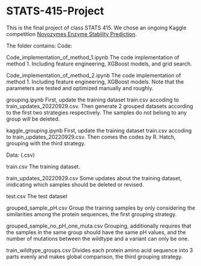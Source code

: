 # STATS-415-Project
This is the final project of class STATS 415.
We chose an ongoing Kaggle competition [Novozymes Enzyme Stability Prediction](https://www.kaggle.com/competitions/novozymes-enzyme-stability-prediction).

The folder contains:
Code: 

Code_implementation_of_method_1.ipynb 
The code implementation of method 1. Including feature engineering, XGBoost models, and grid search.

Code_implementation_of_method_2.ipynb 
The code implementation of method 1. Including feature engineering, XGBoost models. Note that the parameters are tested and optimized manually and roughly.

grouping.ipynb
First, update the training dataset train.csv accoding to train_updates_20220929.csv.
Then generate 2 grouped datasets according to the first two strategies respectively.
The samples do not belong to any group will be deleted.

kaggle_grouping.ipynb
First, update the training dataset train.csv accoding to train_updates_20220929.csv.
Then comes the codes by R. Hatch, grouping with the third strategy.


Data: (.csv)

train.csv
The training dataset.

train_updates_20220929.csv
Some updates about the training dataset, inidicating which samples should be deleted or revised.

test.csv
The test dataset

grouped_sample_pH.csv
Group the training samples by only considering the similarities among the protein sequences, the first grouping strategy.

grouped_sample_no_pH_one_muta.csv 
Grouping, additionally requires that the samples in the same group should have the same pH values, and the number of mutations between the wildtype and a variant can only be one.

train_wildtype_groups.csv 
Divides each protein amino acid sequence into 3 parts evenly and makes global comparison, the third grouping strategy.
